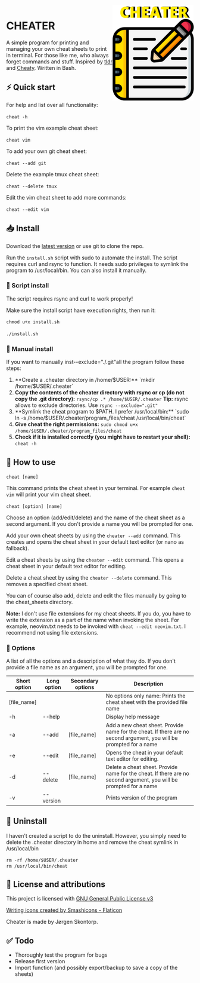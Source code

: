 <img align="right" height="256" src="./cheater_logo.png">

# CHEATER
A simple program for printing and managing your own cheat sheets to print in terminal. For those like me, who always forget commands and stuff. Inspired by [tldr](https://tldr.sh/) and [Cheaty](https://github.com/linuxmint/cinnamon-spices-applets/tree/master/cheaty@centurix). Written in Bash.

## ⚡ Quick start

For help and list over all functionality:

`cheat -h`

To print the vim example cheat sheet:

`cheat vim`

To add your own git cheat sheet:

`cheat --add git`

Delete the example tmux cheat sheet:

`cheat --delete tmux`

Edit the vim cheat sheet to add more commands:

`cheat --edit vim` 

## 📥 Install
Download the [latest version](https://github.com/jrgn9/cheater/releases/latest) or use git to clone the repo.

Run the `install.sh` script with sudo to automate the install. The script requires curl and rsync to function. It needs sudo privileges to symlink the program to /usr/local/bin. You can also install it manually.

### 📜 Script install
The script requires rsync and curl to work properly!

Make sure the install script have execution rights, then run it:

```
chmod u+x install.sh

./install.sh
```
### 💪 Manual install
If you want to manually inst--exclude="./.git"all the program follow these steps:

1. **Create a .cheater directory in /home/$USER:** `mkdir /home/$USER/.cheater`
2. **Copy the contents of the cheater directory with rsync or cp (do not copy the .git directory):** `rsync/cp .* /home/$USER/.cheater`
   **Tip:** rsync allows to exclude directories. Use `rsync --exclude=".git"`
3. **Symlink the cheat program to $PATH. I prefer /usr/local/bin:** `sudo ln -s /home/$USER/.cheater/program_files/cheat /usr/local/bin/cheat`
4. **Give cheat the right permissions:** `sudo chmod u+x /home/$USER/.cheater/program_files/cheat`
5. **Check if it is installed correctly (you might have to restart your shell):** `cheat -h`

## 📝 How to use

`cheat [name]` 

This command prints the cheat sheet in your terminal. For example `cheat vim` will print your vim cheat sheet.

`cheat [option] [name]`

Choose an option (add/edit/delete) and the name of the cheat sheet as a second argument. If you don't provide a name you will be prompted for one.

Add your own cheat sheets by using the `cheater --add` command. This creates and opens the cheat sheet in your default text editor (or nano as fallback).

Edit a cheat sheets by using the `cheater --edit` command. This opens a cheat sheet in your default text editor for editing.

Delete a cheat sheet by using the `cheater --delete` command. This removes a specified cheat sheet.

You can of course also add, delete and edit the files manually by going to the cheat_sheets directory.

**Note:** I don't use file extensions for my cheat sheets. If you do, you have to write the extension as a part of the name when invoking the sheet. For example, neovim.txt needs to be invoked with `cheat --edit neovim.txt`. I recommend not using file extensions.

### 🧰 Options
A list of all the options and a description of what they do. If you don't provide a file name as an argument, you will be prompted for one. 

| Short option | Long option  | Secondary options        | Description                                                                                                                                                                              |
| ------------ | ------------ | ------------------------ | ---------------------------------------------------------------------------------------------------------------------------------------------------------------------------------------- |
|     [file_name]         |              |                          | No options only name: Prints the cheat sheet with the provided file name |
| \-h          | \--help      |                          | Display help message                                                                                                                                                                     |
| \-a          | \--add       |  [file_name]            | Add a new cheat sheet. Provide name for the cheat. If there are no second argument, you will be prompted for a name |
| \-e          | \--edit    | [file_name]                 | Opens the cheat in your default text editor for editing. |
| \-d          | \--delete      | [file_name]           | Delete a cheat sheet. Provide name for the cheat. If there are no second argument, you will be prompted for a name    |
| \-v          | \--version     |  | Prints version of the program |

## 🚮 Uninstall
I haven't created a script to do the uninstall. However, you simply need to delete the .cheater directory in home and remove the cheat symlink in /usr/local/bin

```
rm -rf /home/$USER/.cheater
rm /usr/local/bin/cheat
```

## 🪪 License and attributions
This project is licensed with [GNU General Public License v3](https://www.gnu.org/licenses/gpl-3.0.en.html)

[Writing icons created by Smashicons - Flaticon](https://www.flaticon.com/free-icons/writing)

Cheater is made by Jørgen Skontorp.

## ✅ Todo
- Thoroughly test the program for bugs
- Release first version
- Import function (and possibly export/backup to save a copy of the sheets)
